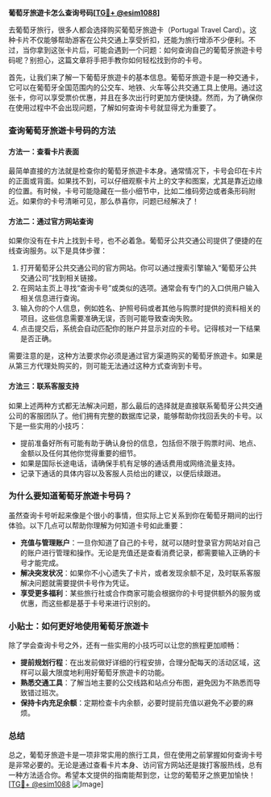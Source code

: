 **葡萄牙旅遊卡怎么查询号码[[TG💪+ @esim1088](https://t.me/s/esim1088)]**

去葡萄牙旅行，很多人都会选择购买葡萄牙旅遊卡（Portugal Travel Card）。这种卡片不仅能够帮助游客在公共交通上享受折扣，还能为旅行增添不少便利。不过，当你拿到这张卡片后，可能会遇到一个问题：如何查询自己的葡萄牙旅遊卡号码呢？别担心，这篇文章将手把手教你如何轻松找到你的卡号。

首先，让我们来了解一下葡萄牙旅遊卡的基本信息。葡萄牙旅遊卡是一种交通卡，它可以在葡萄牙全国范围内的公交车、地铁、火车等公共交通工具上使用。通过这张卡，你可以享受票价优惠，并且在多次出行时更加方便快捷。然而，为了确保你在使用过程中不会出现问题，了解如何查询卡号就显得尤为重要了。

### **查询葡萄牙旅遊卡号码的方法**

#### **方法一：查看卡片表面**
最简单直接的方法就是检查你的葡萄牙旅遊卡本身。通常情况下，卡号会印在卡片的正面或背面。如果找不到，可以仔细观察卡片上的文字和图案，尤其是靠近边缘的位置。有时候，卡号可能隐藏在一些小细节中，比如二维码旁边或者条形码附近。如果你的卡号清晰可见，那么恭喜你，问题已经解决了！

#### **方法二：通过官方网站查询**
如果你没有在卡片上找到卡号，也不必着急。葡萄牙公共交通公司提供了便捷的在线查询服务。以下是具体步骤：

1. 打开葡萄牙公共交通公司的官方网站。你可以通过搜索引擎输入“葡萄牙公共交通公司”找到相关链接。
2. 在网站主页上寻找“查询卡号”或类似的选项。通常会有专门的入口供用户输入相关信息进行查询。
3. 输入你的个人信息，例如姓名、护照号码或者其他与购票时提供的资料相关的项目。这些信息需要准确无误，否则可能导致查询失败。
4. 点击提交后，系统会自动匹配你的账户并显示对应的卡号。记得核对一下结果是否正确。

需要注意的是，这种方法要求你必须是通过官方渠道购买的葡萄牙旅遊卡。如果是从第三方代理处购买的，则可能无法通过这种方式查询到卡号。

#### **方法三：联系客服支持**
如果上述两种方式都无法解决问题，那么最后的选择就是直接联系葡萄牙公共交通公司的客服团队了。他们拥有完整的数据库记录，能够帮助你找回丢失的卡号。以下是一些实用的小技巧：

- 提前准备好所有可能有助于确认身份的信息，包括但不限于购票时间、地点、金额以及任何其他你觉得重要的细节。
- 如果是国际长途电话，请确保手机有足够的通话费用或网络流量支持。
- 记录下通话的具体内容以及客服人员给出的建议，以便后续跟进。

### **为什么要知道葡萄牙旅遊卡号码？**

虽然查询卡号听起来像是个很小的事情，但实际上它关系到你在葡萄牙期间的出行体验。以下几点可以帮助你理解为何知道卡号如此重要：

- **充值与管理账户**：一旦你知道了自己的卡号，就可以随时登录官方网站对自己的账户进行管理和操作。无论是充值还是查看消费记录，都需要输入正确的卡号才能完成。
- **解决突发状况**：如果你不小心遗失了卡片，或者发现余额不足，及时联系客服解决问题就需要提供卡号作为凭证。
- **享受更多福利**：某些旅行社或合作商家可能会根据你的卡号提供额外的服务或优惠，而这些都是基于卡号来进行识别的。

### **小贴士：如何更好地使用葡萄牙旅遊卡**

除了学会查询卡号之外，还有一些实用的小技巧可以让您的旅程更加顺畅：

- **提前规划行程**：在出发前做好详细的行程安排，合理分配每天的活动区域，这样可以最大限度地利用好葡萄牙旅遊卡的功能。
- **熟悉交通工具**：了解当地主要的公交线路和站点分布图，避免因为不熟悉而导致错过班次。
- **保持卡内充足余额**：定期检查卡内余额，必要时提前充值以避免不必要的麻烦。

### **总结**

总之，葡萄牙旅遊卡是一项非常实用的旅行工具，但在使用之前掌握如何查询卡号是非常必要的。无论是通过查看卡片本身、访问官方网站还是拨打客服热线，总有一种方法适合你。希望本文提供的指南能帮到您，让您的葡萄牙之旅更加愉快！[[TG💪+ @esim1088](https://t.me/s/esim1088) ![Image](https://i.postimg.cc/4NQfJmqS/Snipaste-2025-05-13-00-14-12.png)]
